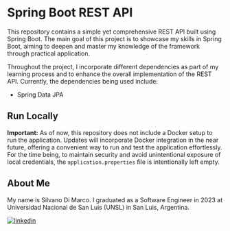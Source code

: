 # Spring Boot REST API
This repository contains a simple yet comprehensive REST API built using Spring Boot. The main goal of this project is to showcase my skills in Spring Boot, aiming to deepen and master my knowledge of the framework through practical application.

Throughout the project, I incorporate different dependencies as part of my learning process and to enhance the overall implementation of the REST API. Currently, the dependencies being used include:
- Spring Data JPA

## Run Locally
**Important:** As of now, this repository does not include a Docker setup to run the application.  Updates will incorporate Docker integration in the near future, offering a convenient way to run and test the application effortlessly. For the time being, to maintain security and avoid unintentional exposure of local credentials, the `application.properties` file is intentionally left empty.

## About Me
My name is Silvano Di Marco. I graduated as a Software Engineer in 2023 at Universidad Nacional de San Luis (UNSL) in San Luis, Argentina.

[![linkedin](https://img.shields.io/badge/linkedin-0A66C2?style=for-the-badge&logo=linkedin&logoColor=white)](https://linkedin.com/in/silvano-di-marco)
